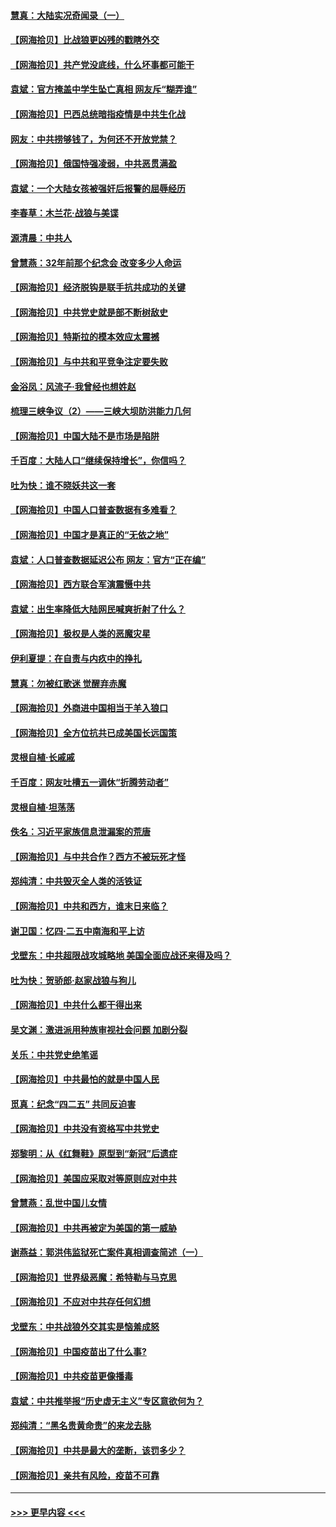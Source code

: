 #### [慧真：大陆实况奇闻录（一）](../pages/nsc993/n12945811.md?t=05132351) 
#### [【网海拾贝】比战狼更凶残的戳瞎外交](../pages/nsc993/n12945717.md?t=05132351) 
#### [【网海拾贝】共产党没底线，什么坏事都可能干](../pages/nsc993/n12942090.md?t=05132351) 
#### [袁斌：官方掩盖中学生坠亡真相 网友斥“糊弄谁”](../pages/nsc993/n12942029.md?t=05132351) 
#### [【网海拾贝】巴西总统暗指疫情是中共生化战](../pages/nsc993/n12938999.md?t=05132351) 
#### [网友：中共捞够钱了，为何还不开放党禁？](../pages/nsc993/n12938952.md?t=05132351) 
#### [【网海拾贝】俄国恃强凌弱，中共恶贯满盈](../pages/nsc993/n12936626.md?t=05132351) 
#### [袁斌：一个大陆女孩被强奸后报警的屈辱经历](../pages/nsc993/n12936547.md?t=05132351) 
#### [李春草：木兰花·战狼与美谍](../pages/nsc993/n12935995.md?t=05132351) 
#### [源清晨：中共人](../pages/nsc993/n12935589.md?t=05132351) 
#### [曾慧燕：32年前那个纪念会 改变多少人命运](../pages/nsc993/n12934233.md?t=05132351) 
#### [【网海拾贝】经济脱钩是联手抗共成功的关键](../pages/nsc993/n12934176.md?t=05132351) 
#### [【网海拾贝】中共党史就是部不断树敌史](../pages/nsc993/n12932844.md?t=05132351) 
#### [【网海拾贝】特斯拉的模本效应太震撼](../pages/nsc993/n12925626.md?t=05132351) 
#### [【网海拾贝】与中共和平竞争注定要失败](../pages/nsc993/n12923326.md?t=05132351) 
#### [金浴凤：风流子‧我曾经也想姓赵](../pages/nsc993/n12920911.md?t=05132351) 
#### [梳理三峡争议（2）——三峡大坝防洪能力几何](../pages/nsc993/n12920173.md?t=05132351) 
#### [【网海拾贝】中国大陆不是市场是陷阱](../pages/nsc993/n12920143.md?t=05132351) 
#### [千百度：大陆人口“继续保持增长”，你信吗？](../pages/nsc993/n12918946.md?t=05132351) 
#### [吐为快：谁不晓妖共这一套](../pages/nsc993/n12918941.md?t=05132351) 
#### [【网海拾贝】中国人口普查数据有多难看？](../pages/nsc993/n12917822.md?t=05132351) 
#### [【网海拾贝】中国才是真正的“无依之地”](../pages/nsc993/n12915845.md?t=05132351) 
#### [袁斌：人口普查数据延迟公布 网友：官方“正在编”](../pages/nsc993/n12915748.md?t=05132351) 
#### [【网海拾贝】西方联合军演震慑中共](../pages/nsc993/n12913466.md?t=05132351) 
#### [袁斌：出生率降低大陆网民喊爽折射了什么？](../pages/nsc993/n12913365.md?t=05132351) 
#### [【网海拾贝】极权是人类的恶魔灾星](../pages/nsc993/n12910697.md?t=05132351) 
#### [伊利夏提：在自责与内疚中的挣扎](../pages/nsc993/n12910493.md?t=05132351) 
#### [慧真：勿被红歌迷 觉醒弃赤魔](../pages/nsc993/n12910485.md?t=05132351) 
#### [【网海拾贝】外商进中国相当于羊入狼口](../pages/nsc993/n12908274.md?t=05132351) 
#### [【网海拾贝】全方位抗共已成美国长远国策](../pages/nsc993/n12906878.md?t=05132351) 
#### [灵根自植‧长戚戚](../pages/nsc993/n12905585.md?t=05132351) 
#### [千百度：网友吐槽五一调休“折腾劳动者”](../pages/nsc993/n12905934.md?t=05132351) 
#### [灵根自植‧坦荡荡](../pages/nsc993/n12905562.md?t=05132351) 
#### [佚名：习近平家族信息泄漏案的荒唐](../pages/nsc993/n12904705.md?t=05132351) 
#### [【网海拾贝】与中共合作？西方不被玩死才怪](../pages/nsc993/n12903873.md?t=05132351) 
#### [郑纯清：中共毁灭全人类的活铁证](../pages/nsc993/n12903785.md?t=05132351) 
#### [【网海拾贝】中共和西方，谁末日来临？](../pages/nsc993/n12903482.md?t=05132351) 
#### [谢卫国：忆四‧二五中南海和平上访](../pages/nsc993/n12902192.md?t=05132351) 
#### [戈壁东：中共超限战攻城略地 美国全面应战还来得及吗？](../pages/nsc993/n12902297.md?t=05132351) 
#### [吐为快：贺骄郎‧赵家战狼与狗儿](../pages/nsc993/n12902280.md?t=05132351) 
#### [【网海拾贝】中共什么都干得出来](../pages/nsc993/n12897500.md?t=05132351) 
#### [吴文渊：激进派用种族审视社会问题 加剧分裂](../pages/nsc993/n12893881.md?t=05132351) 
#### [关乐：中共党史绝笔谣](../pages/nsc993/n12897270.md?t=05132351) 
#### [【网海拾贝】中共最怕的就是中国人民](../pages/nsc993/n12894705.md?t=05132351) 
#### [觅真：纪念“四二五” 共同反迫害](../pages/nsc993/n12894553.md?t=05132351) 
#### [【网海拾贝】中共没有资格写中共党史](../pages/nsc993/n12892231.md?t=05132351) 
#### [郑黎明：从《红舞鞋》原型到“新冠”后遗症](../pages/nsc993/n12890469.md?t=05132351) 
#### [【网海拾贝】美国应采取对等原则应对中共](../pages/nsc993/n12889176.md?t=05132351) 
#### [曾慧燕：乱世中国儿女情](../pages/nsc993/n12887931.md?t=05132351) 
#### [【网海拾贝】中共再被定为美国的第一威胁](../pages/nsc993/n12887580.md?t=05132351) 
#### [谢燕益：郭洪伟监狱死亡案件真相调查简述（一）](../pages/nsc993/n12885648.md?t=05132351) 
#### [【网海拾贝】世界级恶魔：希特勒与马克思](../pages/nsc993/n12884062.md?t=05132351) 
#### [【网海拾贝】不应对中共存任何幻想](../pages/nsc993/n12881460.md?t=05132351) 
#### [戈壁东：中共战狼外交其实是恼羞成怒](../pages/nsc993/n12880392.md?t=05132351) 
#### [【网海拾贝】中国疫苗出了什么事?](../pages/nsc993/n12879124.md?t=05132351) 
#### [【网海拾贝】中共疫苗更像播毒](../pages/nsc993/n12876631.md?t=05132351) 
#### [袁斌：中共推举报“历史虚无主义”专区意欲何为？](../pages/nsc993/n12876530.md?t=05132351) 
#### [郑纯清：“黑名贵黄命贵”的来龙去脉](../pages/nsc993/n12875589.md?t=05132351) 
#### [【网海拾贝】中共是最大的垄断，该罚多少？](../pages/nsc993/n12874006.md?t=05132351) 
#### [【网海拾贝】亲共有风险，疫苗不可靠](../pages/nsc993/n12872224.md?t=05132351) 

----
#### [ >>> 更早内容 <<< ](../indexes/nsc993-earlier.md)
